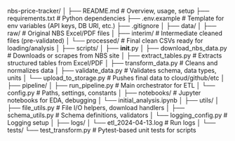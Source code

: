 nbs-price-tracker/
│
├── README.md                  # Overview, usage, setup
├── requirements.txt           # Python dependencies
├── .env.example               # Template for env variables (API keys, DB URI, etc.)
├── .gitignore
│
├── data/
│   ├── raw/                   # Original NBS Excel/PDF files
│   ├── interim/               # Intermediate cleaned files (pre-validated)
│   └── processed/             # Final clean CSVs ready for loading/analysis
│
├── scripts/
│   ├── __init__.py
│   ├── download_nbs_data.py   # Downloads or scrapes from NBS site
│   ├── extract_tables.py      # Extracts structured tables from Excel/PDF
│   ├── transform_data.py      # Cleans and normalizes data
│   ├── validate_data.py       # Validates schema, data types, units
│   └── upload_to_storage.py   # Pushes final data to cloud/github/etc
│
├── pipeline/
│   ├── run_pipeline.py        # Main orchestrator for ETL
│   └── config.py              # Paths, settings, constants
│
├── notebooks/                 # Jupyter notebooks for EDA, debugging
│   └── initial_analysis.ipynb
│
├── utils/
│   ├── file_utils.py          # File I/O helpers, download handlers
│   ├── schema_utils.py        # Schema definitions, validators
│   └── logging_config.py      # Logging setup
│
├── logs/
│   └── etl_2024-04-13.log     # Run logs
│
└── tests/
    └── test_transform.py      # Pytest-based unit tests for scripts
